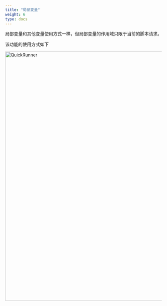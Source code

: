 ```yaml
---
title: "局部变量"
weight: 6
type: docs
---
```

局部变量和其他变量使用方式一样，但局部变量的作用域只限于当前的脚本请求。

该功能的使用方式如下

<img src="/image/QuickRunner/direction/local.jpeg" alt="QuickRunner" width="800">











